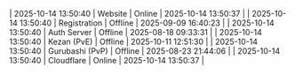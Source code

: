 | 2025-10-14 13:50:40 | Website | Online | 2025-10-14 13:50:37 |
| 2025-10-14 13:50:40 | Registration | Offline | 2025-09-09 16:40:23 |
| 2025-10-14 13:50:40 | Auth Server | Offline | 2025-08-18 09:33:31 |
| 2025-10-14 13:50:40 | Kezan (PvE) | Offline | 2025-10-11 12:51:30 |
| 2025-10-14 13:50:40 | Gurubashi (PvP) | Offline | 2025-08-23 21:44:06 |
| 2025-10-14 13:50:40 | Cloudflare | Online | 2025-10-14 13:50:37 |

